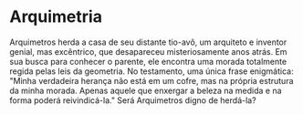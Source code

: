 # Arquimetria

Arquimetros herda a casa de seu distante tio-avô, um arquiteto e inventor genial, mas excêntrico, que desapareceu misteriosamente anos atrás. Em sua busca para conhecer o parente, ele encontra uma morada totalmente regida pelas leis da geometria. No testamento, uma única frase enigmática: "Minha verdadeira herança não está em um cofre, mas na própria estrutura da minha morada. Apenas aquele que enxergar a beleza na medida e na forma poderá reivindicá-la."
Será Arquimetros digno de herdá-la?
